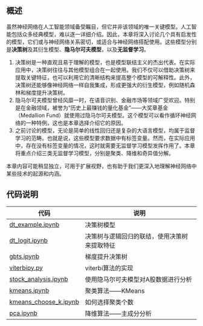 ## 概述

虽然神经网络在人工智能领域备受瞩目，但它并非该领域的唯一关键模型。人工智能包括众多经典模型，难以逐一详细介绍。因此，本章将深入讨论几个具有启发性的模型，它们或与神经网络关系密切，或适合与神经网络搭配使用。这些模型分别是**决策树**及其衍生模型、**隐马尔可夫模型**，以及**无监督学习**。

1. 决策树是一种直观且易于理解的模型，也是模型联结主义的杰出代表。在实际应用中，决策树往往与其他模型组合在一起使用。我们不仅可以借助决策树来提取关键特征，也可以利用它的清晰结构来提高整个模型的可解释性。此外，决策树还能够像神经网络一样自我集成，形成更强大的衍生模型，例如随机森林和梯度提升决策树。
2. 隐马尔可夫模型曾经风靡一时，在语音识别、金融市场等领域广受欢迎。特别是在金融领域，被誉为“历史上最赚钱的量化基金”——大奖章基金（Medallion Fund）就使用过隐马尔可夫模型。这个模型可以看作循环神经网络的一种特例，这也是本章选择介绍它的原因。
3. 之前讨论的模型，无论是简单的线性回归还是复杂的大语言模型，均属于监督学习的范畴。也就是说，这些模型要求数据中有标签变量。然而，在实际应用中，存在没有标签变量的情况，这时就需要无监督学习模型发挥作用了。本章将重点介绍三类无监督学习模型，分别是聚类、降维和奇异值分解。

本章内容可能稍显独立，可用于扩展视野，也有助于我们更深入地理解神经网络中某些技术的起源和内涵。

## 代码说明

|代码|说明|
|---|---|
|[dt_example.ipynb](dt_example.ipynb)| 决策树模型 |
|[dt_logit.ipynb](dt_logit.ipynb)| 决策树与逻辑回归的联结，使用决策树来提取特征 |
|[gbts.ipynb](gbts.ipynb)| 梯度提升决策树 |
|[viterbipy.py](viterbipy.py)| viterbi算法的实现 |
|[stock_analysis.ipynb](stock_analysis.ipynb)| 使用隐马尔可夫模型对A股数据进行分析 |
|[kmeans.ipynb](kmeans.ipynb)| 聚类算法——KMeans |
|[kmeans\_choose_k.ipynb](kmeans_choose_k.ipynb)| 如何选择聚类个数 |
|[pca.ipynb](pca.ipynb)| 降维算法——主成分分析 |
